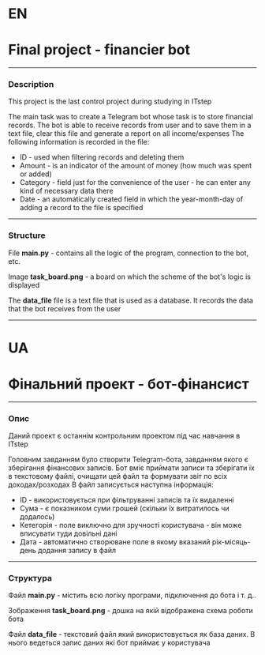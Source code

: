 # EN
# Final project - financier bot
____
### Description
This project is the last control project during studying in ITstep

The main task was to create a Telegram bot whose task is to store financial records.
The bot is able to receive records from user and to save them in a text file, clear this file and generate a report on all income/expenses
The following information is recorded in the file:
- ID - used when filtering records and deleting them
- Amount - is an indicator of the amount of money (how much was spent or added)
- Category - field just for the convenience of the user - he can enter any kind of necessary data there
- Date - an automatically created field in which the year-month-day of adding a record to the file is specified
____
### Structure
File **main.py** - contains all the logic of the program, connection to the bot, etc.

Image **task_board.png** - a board on which the scheme of the bot's logic is displayed

The **data_file** file is a text file that is used as a database. It records the data that the bot receives from the user

----
# UA
# Фінальний проект - бот-фінансист
____
### Опис
Даний проект є останнім контрольним проектом під час навчання в ITstep

Головним завданням було створити Telegram-бота, завданням якого є зберігання фінансових записів.
Бот вміє приймати записи та зберігати їх в текстовому файлі, очищати цей файл та формувати звіт по всіх доходах/розходах
В файл записується наступна інформація:
- ID - використовується при фільтруванні записів та їх видаленні
- Сума - є показником суми грошей (скільки їх витратилось чи додалось)
- Кетегорія - поле виключно для зручності користувача - він може вписувати туди довільні дані
- Дата - автоматично створюване поле в якому вказаний рік-місяць-день додання запису в файл
____
### Структура
Файл **main.py** - містить всю логіку програми, підключення до бота і т. д..

Зображення **task_board.png** - дошка на якій відображена схема роботи бота

Файл **data_file** - текстовий файл який використовується як база даних. В нього ведеться запис даних які бот приймає у користувача
